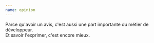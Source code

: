 ```yaml
---
name: opinion
---
```

Parce qu'avoir un avis, c'est aussi une part importante du métier de développeur.   
Et savoir l'exprimer, c'est encore mieux.